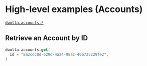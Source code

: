 # High-level examples (Accounts)
[`dwolla.accounts.*`](https://github.com/Dwolla/dwolla-v2-kotlin/blob/main/src/main/kotlin/com/dwolla/api/AccountsApi.kt)

## Retrieve an Account by ID

```kotlin
dwolla.accounts.get(
  id = "8a2cdc8d-629d-4a24-98ac-40b735229fe2",
)
```
